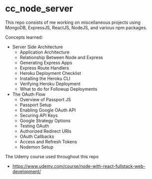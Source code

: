 # cc_node_server

This repo consists of me working on miscellaneous projects using MongoDB, ExpressJS, ReactJS, NodeJS, and various npm packages.

Concepts learned:
- Server Side Architecture
    - Application Architecture
    - Relationship Between Node and Express
    - Generating Express Apps
    - Express Route Handlers
    - Heroku Deployment Checklist
    - Installing the Heroku CLI
    - Verifying Heroku Deployment
    - What to do for Followup Deployments
- The OAuth Flow
    - Overview of Passport JS
    - Passport Setup
    - Enabling Google OAuth API
    - Securing API Keys
    - Google Strategy Options
    - Testing OAuth
    - Authorized Redirect URIs
    - OAuth Callbacks
    - Access and Refresh Tokens
    - Nodemon Setup


The Udemy course used throughout this repo
-   https://www.udemy.com/course/node-with-react-fullstack-web-development/